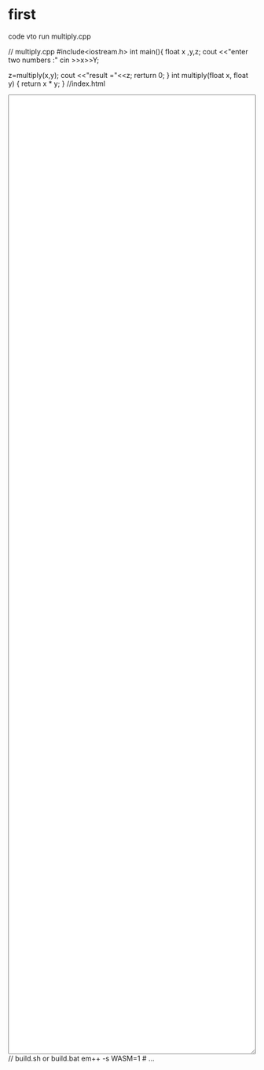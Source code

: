 # first
code vto run multiply.cpp

// multiply.cpp
#include<iostream.h>
int main(){
float x ,y,z;
cout <<"enter two numbers :"
cin >>x>>Y;

z=multiply(x,y);
cout <<"result ="<<z;
rerturn 0;
}
int multiply(float x, float y)
{
    return x * y;
}
//index.html
<html>
<textarea id="output_area" style="width:100%; height:50%"></textarea>
<script>
  function output(text) {
    document.getElementById("output_area").append(text + "\n\n");
  }
  var Module = {
    'print': function (text) {
      output("print\n" + text);
    };
    'printErr': function (text) {
      output("printErr\n" + text);
    };
  };
</script>
<script src="multiply.js"></script>
</html>
// build.sh or build.bat
em++ -s WASM=1 # ...
